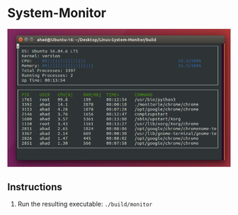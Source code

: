 # System-Monitor

![System Monitor](images/monitor.png)

## Instructions

1. Run the resulting executable: `./build/monitor`


